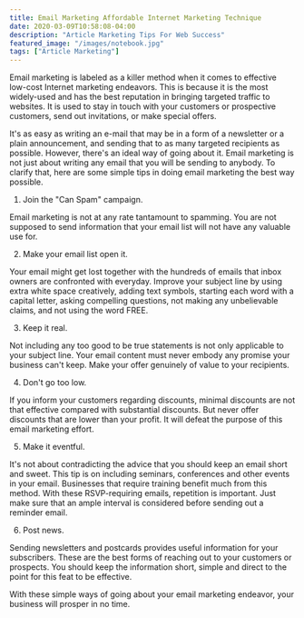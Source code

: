 ```yaml
---
title: Email Marketing Affordable Internet Marketing Technique
date: 2020-03-09T10:58:08-04:00
description: "Article Marketing Tips For Web Success"
featured_image: "/images/notebook.jpg"
tags: ["Article Marketing"]
---
```


Email marketing is labeled as a killer method when it comes to effective low-cost Internet marketing endeavors. This is because it is the most widely-used and has the best reputation in bringing targeted traffic to websites. It is used to stay in touch with your customers or prospective customers, send out invitations, or make special offers. 

It's as easy as writing an e-mail that may be in a form of a newsletter or a plain announcement, and sending that to as many targeted recipients as possible. However, there's an ideal way of going about it. Email marketing is not just about writing any email that you will be sending to anybody. To clarify that, here are some simple tips in doing email marketing the best way possible.

1. Join the "Can Spam" campaign.

Email marketing is not at any rate tantamount to spamming. You are not supposed to send information that your email list will not have any valuable use for. 

2. Make your email list open it.

Your email might get lost together with the hundreds of emails that inbox owners are confronted with everyday. Improve your subject line by using extra white space creatively, adding text symbols, starting each word with a capital letter, asking compelling questions, not making any unbelievable claims, and not using the word FREE.

3. Keep it real.

Not including any too good to be true statements is not only applicable to your subject line. Your email content must never embody any promise your business can't keep. Make your offer genuinely of value to your recipients. 

4. Don't go too low.

If you inform your customers regarding discounts, minimal discounts are not that effective compared with substantial discounts. But never offer discounts that are lower than your profit. It will defeat the purpose of this email marketing effort.

5. Make it eventful.

It's not about contradicting the advice that you should keep an email short and sweet. This tip is on including seminars, conferences and other events in your email. Businesses that require training benefit much from this method. With these RSVP-requiring emails, repetition is important. Just make sure that an ample interval is considered before sending out a reminder email. 

6. Post news.

Sending newsletters and postcards provides useful information for your subscribers. These are the best forms of reaching out to your customers or prospects. You should keep the information short, simple and direct to the point for this feat to be effective.

With these simple ways of going about your email marketing endeavor, your business will prosper in no time. 

